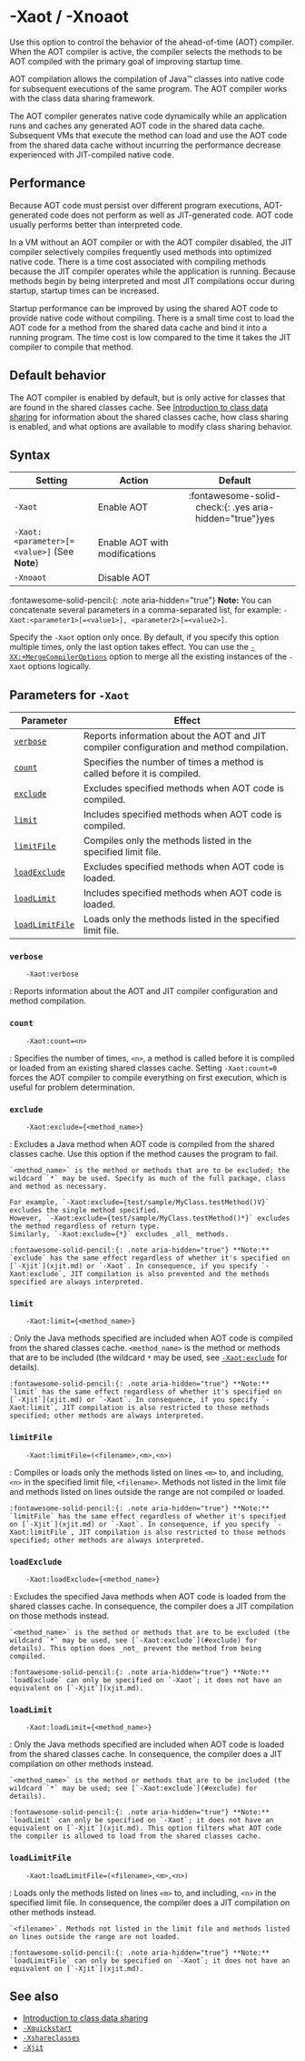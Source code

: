 <!--
* Copyright (c) 2017, 2024 IBM Corp. and others
*
* This program and the accompanying materials are made
* available under the terms of the Eclipse Public License 2.0
* which accompanies this distribution and is available at
* https://www.eclipse.org/legal/epl-2.0/ or the Apache
* License, Version 2.0 which accompanies this distribution and
* is available at https://www.apache.org/licenses/LICENSE-2.0.
*
* This Source Code may also be made available under the
* following Secondary Licenses when the conditions for such
* availability set forth in the Eclipse Public License, v. 2.0
* are satisfied: GNU General Public License, version 2 with
* the GNU Classpath Exception [1] and GNU General Public
* License, version 2 with the OpenJDK Assembly Exception [2].
*
* [1] https://www.gnu.org/software/classpath/license.html
* [2] https://openjdk.org/legal/assembly-exception.html
*
* SPDX-License-Identifier: EPL-2.0 OR Apache-2.0 OR GPL-2.0-only WITH Classpath-exception-2.0 OR GPL-2.0-only WITH OpenJDK-assembly-exception-1.0
-->

# -Xaot / -Xnoaot

Use this option to control the behavior of the ahead-of-time (AOT) compiler. When the AOT compiler is active, the compiler selects the methods to be AOT compiled with the primary goal of improving startup time.

AOT compilation allows the compilation of Java&trade; classes into native code for subsequent executions of the same program. The AOT compiler works with the class data sharing framework.

The AOT compiler generates native code dynamically while an application runs and caches any generated AOT code in the shared data cache. Subsequent VMs that execute the method can load and use the AOT code from the shared data cache without incurring the performance decrease experienced with JIT-compiled native code.


## Performance

Because AOT code must persist over different program executions, AOT-generated code does not perform as well as JIT-generated code. AOT code usually performs better than interpreted code.

In a VM without an AOT compiler or with the AOT compiler disabled, the JIT compiler selectively compiles frequently used methods into optimized native code. There is a time cost associated with compiling methods because the JIT compiler operates while the application is running. Because methods begin by being interpreted and most JIT compilations occur during startup, startup times can be increased.

Startup performance can be improved by using the shared AOT code to provide native code without compiling. There is a small time cost to load the AOT code for a method from the shared data cache and bind it into a running program. The time cost is low compared to the time it takes the JIT compiler to compile that method.


## Default behavior

The AOT compiler is enabled by default, but is only active for classes that are found in the shared classes cache. See [Introduction to class data sharing](shrc.md) for information about the shared classes cache, how class sharing is enabled, and what options are available to modify class sharing behavior.

## Syntax

| Setting       | Action       | Default   |
|---------------|--------------|:---------:|
|`-Xaot`        | Enable AOT   | :fontawesome-solid-check:{: .yes aria-hidden="true"}<span class="sr-only">yes</span> |
|`-Xaot:<parameter>[=<value>]` (See **Note**) | Enable AOT with modifications |           |
|`-Xnoaot`      | Disable AOT  |           |

:fontawesome-solid-pencil:{: .note aria-hidden="true"} **Note:** You can concatenate several parameters in a comma-separated list, for example: `-Xaot:<parameter1>[=<value1>], <parameter2>[=<value2>]`.

Specify the `-Xaot` option only once. By default, if you specify this option multiple times, only the last option takes effect.
You can use the [`-XX:+MergeCompilerOptions`](xxmergecompileroptions.md) option to merge all the existing instances of the `-Xaot` options logically.


## Parameters for `-Xaot`

| Parameter                        | Effect                                                                                    |
|----------------------------------|-------------------------------------------------------------------------------------------|
| [`verbose`      ](#verbose      )| Reports information about the AOT and JIT compiler configuration and method compilation.  |
| [`count`        ](#count        )| Specifies the number of times a method is called before it is compiled.                   |
| [`exclude`      ](#exclude      )| Excludes specified methods when AOT code is compiled.                                     |
| [`limit`        ](#limit        )| Includes specified methods when AOT code is compiled.                                     |
| [`limitFile`    ](#limitfile    )| Compiles only the methods listed in the specified limit file.                             |
| [`loadExclude`  ](#loadexclude  )| Excludes specified methods when AOT code is loaded.                                       |
| [`loadLimit`    ](#loadlimit    )| Includes specified methods when AOT code is loaded.                                       |
| [`loadLimitFile`](#loadlimitfile)| Loads only the methods listed in the specified limit file.                                |



### `verbose`

        -Xaot:verbose

: Reports information about the AOT and JIT compiler configuration and method compilation.


### `count`

        -Xaot:count=<n>

: Specifies the number of times, `<n>`, a method is called before it is compiled or loaded from an existing shared classes cache. Setting `-Xaot:count=0` forces the AOT compiler to compile everything on first execution, which is useful for problem determination.

### `exclude`

        -Xaot:exclude={<method_name>}

: Excludes a Java method when AOT code is compiled from the shared classes cache. Use this option if the method causes the program to fail.

    `<method_name>` is the method or methods that are to be excluded; the wildcard `*` may be used. Specify as much of the full package, class and method as necessary.

    For example, `-Xaot:exclude={test/sample/MyClass.testMethod()V}` excludes the single method specified.  
    However, `-Xaot:exclude={test/sample/MyClass.testMethod()*}` excludes the method regardless of return type.  
    Similarly, `-Xaot:exclude={*}` excludes _all_ methods.

    :fontawesome-solid-pencil:{: .note aria-hidden="true"} **Note:** `exclude` has the same effect regardless of whether it's specified on [`-Xjit`](xjit.md) or `-Xaot`. In consequence, if you specify `-Xaot:exclude`, JIT compilation is also prevented and the methods specified are always interpreted.


### `limit`

        -Xaot:limit={<method_name>}

: Only the Java methods specified are included when AOT code is compiled from the shared classes cache. `<method_name>` is the method or methods that are to be included (the wildcard `*` may be used, see [`-Xaot:exclude`](#exclude) for details).

    :fontawesome-solid-pencil:{: .note aria-hidden="true"} **Note:** `limit` has the same effect regardless of whether it's specified on [`-Xjit`](xjit.md) or `-Xaot`. In consequence, if you specify `-Xaot:limit`, JIT compilation is also restricted to those methods specified; other methods are always interpreted.


### `limitFile`

        -Xaot:limitFile=(<filename>,<m>,<n>)

: Compiles or loads only the methods listed on lines `<m>` to, and including, `<n>` in the specified limit file, `<filename>`. Methods not listed in the limit file and methods listed on lines outside the range are not compiled or loaded.

    :fontawesome-solid-pencil:{: .note aria-hidden="true"} **Note:** `limitFile` has the same effect regardless of whether it's specified on [`-Xjit`](xjit.md) or `-Xaot`. In consequence, if you specify `-Xaot:limitFile`, JIT compilation is also restricted to those methods specified; other methods are always interpreted.


### `loadExclude`

        -Xaot:loadExclude={<method_name>}

: Excludes the specified Java methods when AOT code is loaded from the shared classes cache. In consequence, the compiler does a JIT compilation on those methods instead.

    `<method_name>` is the method or methods that are to be excluded (the wildcard `*` may be used, see [`-Xaot:exclude`](#exclude) for details). This option does _not_ prevent the method from being compiled.

    :fontawesome-solid-pencil:{: .note aria-hidden="true"} **Note:** `loadExclude` can only be specified on `-Xaot`; it does not have an equivalent on [`-Xjit`](xjit.md).


### `loadLimit`

        -Xaot:loadLimit={<method_name>}

: Only the Java methods specified are included when AOT code is loaded from the shared classes cache. In consequence, the compiler does a JIT compilation on other methods instead.

    `<method_name>` is the method or methods that are to be included (the wildcard `*` may be used; see [`-Xaot:exclude`](#exclude) for details).

    :fontawesome-solid-pencil:{: .note aria-hidden="true"} **Note:** `loadLimit` can only be specified on `-Xaot`; it does not have an equivalent on [`-Xjit`](xjit.md). This option filters what AOT code the compiler is allowed to load from the shared classes cache.

### `loadLimitFile`

        -Xaot:loadLimitFile=(<filename>,<m>,<n>)

: Loads only the methods listed on lines `<m>` to, and including, `<n>` in the specified limit file. In consequence, the compiler does a JIT compilation on other methods instead.

    `<filename>`. Methods not listed in the limit file and methods listed on lines outside the range are not loaded.

    :fontawesome-solid-pencil:{: .note aria-hidden="true"} **Note:** `loadLimitFile` can only be specified on `-Xaot`; it does not have an equivalent on [`-Xjit`](xjit.md).


## See also

- [Introduction to class data sharing](shrc.md)
- [`-Xquickstart`](xquickstart.md)
- [`-Xshareclasses`](xshareclasses.md)
- [`-Xjit`](xjit.md)



<!-- ==== END OF TOPIC ==== xaot.md ==== -->
<!-- ==== END OF TOPIC ==== xnoaot.md ==== -->
